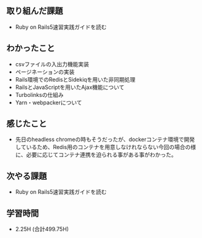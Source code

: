 ## 取り組んだ課題
- Ruby on Rails5速習実践ガイドを読む
  
## わかったこと  
- csvファイルの入出力機能実装
- ページネーションの実装
- Rails環境でのRedisとSidekiqを用いた非同期処理
- RailsとJavaScriptを用いたAjax機能について
- Turbolinksの仕組み
- Yarn・webpackerについて
  
## 感じたこと  
- 先日のheadless chromeの時もそうだったが、dockerコンテナ環境で開発しているため、Redis用のコンテナを用意しなけれならない今回の場合の様に、必要に応じてコンテナ連携を迫られる事がある事がわかった。

## 次やる課題  
- Ruby on Rails5速習実践ガイドを読む
  
## 学習時間  
- 2.25H (合計499.75H)
